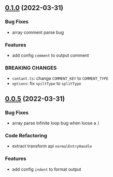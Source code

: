 ## [0.1.0](https://github.com/ChpShy/json2ts/compare/v0.0.5...v0.1.0) (2022-03-31)

### Bug Fixes
- array comment parse bug
### Features
- add config `comment` to output comment
### BREAKING CHANGES
- `contant.ts`: change `COMMENT_KEY` to  `COMMENT_TYPE`
- `options`: fix `spiltType` to  `splitType`


## [0.0.5](https://github.com/ChpShy/json2ts/compare/v0.0.4...v0.0.5) (2022-03-31)
### Bug Fixes
- array parse infinite loop bug when loose a `]`
### Code Refactoring
- extract transform api `normalEntryHandle`
### Features
- add config `indent` to format output